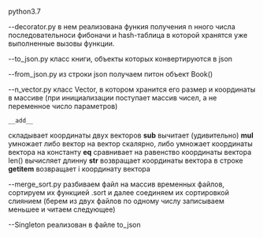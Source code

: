 python3.7

 
  --decorator.py
 в нем реализована функия получения n нного числа последовательноси фибоначи и hash-таблица в которой хранятся уже выполненные вызовы функции. 

  --to_json.py
 класс книги, объекты которых конвертируются в json 

  --from_json.py 
 из строки json получаем питон объект Book()

  --n_vector.py
   класс Vector, в котором хранится его размер и координаты в массиве (при инициализации поступает массив чисел, а не переменное число параметров)

    __add__
   складывает координаты двух векторов
   __sub__
   вычитает (удивительно)
   __mul__
   умножает либо вектор на вектор скалярно, либо умножает координаты вектора на константу
   __eq__
   сравнивает на равенство координаты вектора
   len()
   вычисляет длинну
   __str__
   возвращает координаты вектора в строке
   __getitem__
   возвращает i координату вектора

  --merge_sort.py
   разбиваем файл на массив временных файлов, сортируем их функцией .sort и далее соединяем их сортировкой слиянием (берем из двух файлов по одному числу записываем меньшее и читаем следующее)

 
  --Singleton реализован в файле to_json
